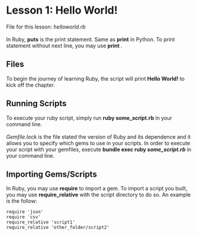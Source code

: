 # Lesson 1: Hello World!

File for this lesson: <i>helloworld.rb</i>
<br><br>
In Ruby, <b>puts</b> is the print statement. Same as <b>print</b> in Python. To print statement without next line, you may use <b>print </b>.

## Files
To begin the journey of learning Ruby, the script will print <b>Hello World!</b> to kick off the chapter.

## Running Scripts
To execute your ruby script, simply run <b>ruby some_script.rb</b> in your command line. 
<br><br>
<i>Gemfile.lock</i> is the file stated the version of Ruby and its dependence and it allows you to specify which gems to use in your scripts. In order to execute your script with your gemfiles, execute <b>bundle exec ruby <i>some_script.rb</i></b> in your command line. 

## Importing Gems/Scripts
In Ruby, you may use <b>require</b> to import a gem. To import a script you built, you may use <b>require_relative</b> with the script directory to do so. An example is the follow:

```
require 'json'
require 'csv'
require_relative 'script1'
require_relative 'other_folder/script2'
```